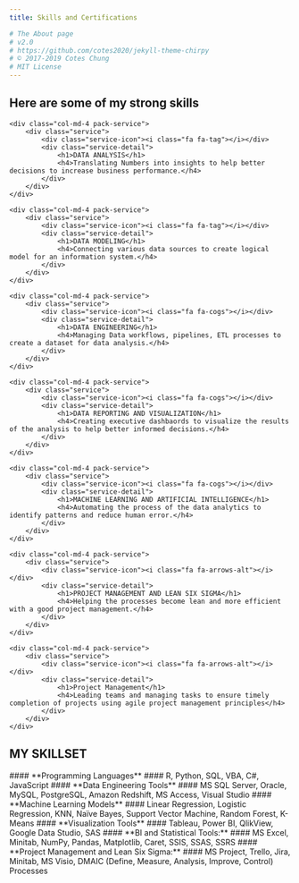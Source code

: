 ```yaml
---
title: Skills and Certifications

# The About page
# v2.0
# https://github.com/cotes2020/jekyll-theme-chirpy
# © 2017-2019 Cotes Chung
# MIT License
---
```


## Here are some of my strong skills

<div class="row" id="services">
	<div class="col-md-12">
	</div>

	<div class="col-md-4 pack-service">
		<div class="service">
			<div class="service-icon"><i class="fa fa-tag"></i></div>
			<div class="service-detail">
				<h1>DATA ANALYSIS</h1>
				<h4>Translating Numbers into insights to help better decisions to increase business performance.</h4>
			</div>
		</div>
	</div>
	
	<div class="col-md-4 pack-service">
		<div class="service">
			<div class="service-icon"><i class="fa fa-tag"></i></div>
			<div class="service-detail">
				<h1>DATA MODELING</h1>
				<h4>Connecting various data sources to create logical model for an information system.</h4>
			</div>
		</div>
	</div>

	<div class="col-md-4 pack-service">
		<div class="service">
			<div class="service-icon"><i class="fa fa-cogs"></i></div>
			<div class="service-detail">
				<h1>DATA ENGINEERING</h1>
				<h4>Managing Data workflows, pipelines, ETL processes to create a dataset for data analysis.</h4>
			</div>
		</div>
	</div>
	
	<div class="col-md-4 pack-service">
		<div class="service">
			<div class="service-icon"><i class="fa fa-cogs"></i></div>
			<div class="service-detail">
				<h1>DATA REPORTING AND VISUALIZATION</h1>
				<h4>Creating executive dashbaords to visualize the results of the analysis to help better informed decisions.</h4>
			</div>
		</div>
	</div>
	
	<div class="col-md-4 pack-service">
		<div class="service">
			<div class="service-icon"><i class="fa fa-cogs"></i></div>
			<div class="service-detail">
				<h1>MACHINE LEARNING AND ARTIFICIAL INTELLIGENCE</h1>
				<h4>Automating the process of the data analytics to identify patterns and reduce human error.</h4>
			</div>
		</div>
	</div>
	
	<div class="col-md-4 pack-service">
		<div class="service">
			<div class="service-icon"><i class="fa fa-arrows-alt"></i></div>
			<div class="service-detail">
				<h1>PROJECT MANAGEMENT AND LEAN SIX SIGMA</h1>
				<h4>Helping the processes become lean and more efficient with a good project management.</h4>
			</div>
		</div>
	</div>
	
	<div class="col-md-4 pack-service">
		<div class="service">
			<div class="service-icon"><i class="fa fa-arrows-alt"></i></div>
			<div class="service-detail">
				<h1>Project Management</h1>
				<h4>Leading teams and managing tasks to ensure timely completion of projects using agile project management principles</h4>
			</div>
		</div>
	</div>
</div>	

<h2 data-toc-skip>MY SKILLSET</h2>
#### **Programming Languages**
#### R, Python, SQL, VBA, C#, JavaScript
#### **Data Engineering Tools**
#### MS SQL Server, Oracle, MySQL, PostgreSQL, Amazon Redshift, MS Access, Visual Studio
#### **Machine Learning Models**
#### Linear Regression, Logistic Regression, KNN, Naïve Bayes, Support Vector Machine, Random Forest, K-Means
#### **Visualization Tools**
#### Tableau, Power BI, QlikView, Google Data Studio, SAS
#### **BI and Statistical Tools:**
#### MS Excel, Minitab, NumPy, Pandas, Matplotlib, Caret, SSIS, SSAS, SSRS
#### **Project Management and Lean Six Sigma:**
#### MS Project, Trello, Jira, Minitab, MS Visio, DMAIC (Define, Measure, Analysis, Improve, Control) Processes
